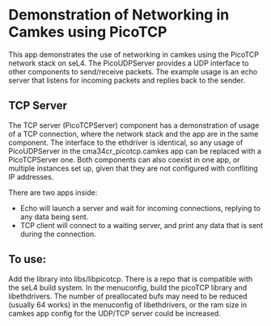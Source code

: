 Demonstration of Networking in Camkes using PicoTCP
===================================================

This app demonstrates the use of networking in camkes using the 
PicoTCP network stack on seL4. The PicoUDPServer provides a UDP
interface to other components to send/receive packets. 
The example usage is an echo server that listens for incoming 
packets and replies back to the sender. 

## TCP Server
The TCP server (PicoTCPServer) component has a demonstration of
usage of a TCP connection, where the network stack and the app
are in the same component. 
The interface to the ethdriver is identical, so any usage of 
PicoUDPServer in the cma34cr_picotcp.camkes app can be replaced with 
a PicoTCPServer one. Both components can also coexist in one app, or 
multiple instances set up, given that they are not configured with 
confliting IP addresses.

There are two apps inside:
* Echo will launch a server and wait for incoming connections, replying to any data being sent. 
* TCP client will connect to a waiting server, and print any data that is sent during the connection.

## To use:
Add the library into libs/libpicotcp. There is a repo
that is compatible with the seL4 build system. 
In the menuconfig, build the picoTCP library and libethdrivers. 
The number of preallocated bufs may need to be reduced (usually 64 works) in the 
menuconfig of libethdrivers, or the ram size in camkes app config for the 
UDP/TCP server could be increased. 

